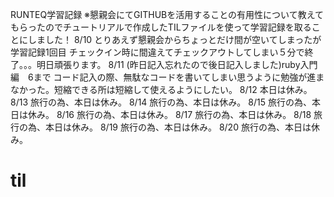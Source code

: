 RUNTEQ学習記録
※懇親会にてGITHUBを活用することの有用性について教えてもらったのでチュートリアルで作成したTILファイルを使って学習記録を取ることにしました！
8/10 とりあえず懇親会からちょっとだけ間が空いてしまったが学習記録1回目
チェックイン時に間違えてチェックアウトしてしまい５分で終了。。。明日頑張ります。
8/11 (昨日記入忘れたので後日記入しました)ruby入門編　6まで コード記入の際、無駄なコードを書いてしまい思うように勉強が進まなかった。短縮できる所は短縮して使えるようにしたい。
8/12 本日は休み。
8/13 旅行の為、本日は休み。
8/14 旅行の為、本日は休み。
8/15 旅行の為、本日は休み。
8/16 旅行の為、本日は休み。
8/17 旅行の為、本日は休み。
8/18 旅行の為、本日は休み。
8/19 旅行の為、本日は休み。
8/20 旅行の為、本日は休み。




# til
